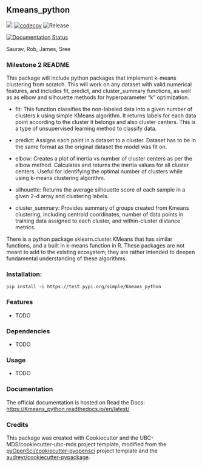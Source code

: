## Kmeans_python 

![](https://github.com/saurav193/DSCI_524_team_Cauchy_Kmeans_python/workflows/build/badge.svg) [![codecov](https://codecov.io/gh/saurav193/Kmeans_python/branch/master/graph/badge.svg)](https://codecov.io/gh/saurav193/DSCI_524_team_Cauchy_Kmeans_python) ![Release](https://github.com/saurav193/DSCI_524_team_Cauchy_Kmeans_python/workflows/Release/badge.svg)

[![Documentation Status](https://readthedocs.org/projects/Kmeans_python/badge/?version=latest)](https://Kmeans_python.readthedocs.io/en/latest/?badge=latest)

Saurav, Rob, James, Sree

### Milestone 2 README

This package will include python packages that implement k-means clustering from scratch. This will work on any dataset with valid numerical features, and includes fit, predict, and cluster_summary functions, as well as as elbow and silhouette methods for hyperparameter “k” optimization.

+ fit: This function classifies the non-labeled data into a given number of clusters k using simple KMeans algorithm. It returns labels for each data point according to the cluster it belongs and also cluster centers. This is a type of unsupervised learning method to classify data.

+ predict: Assigns each point in a dataset to a cluster. Dataset has to be in the same format as the original dataset the model was fit on.


+ elbow: Creates a plot of inertia vs number of cluster centers as per the elbow method. Calculates and returns the inertia values for all cluster centers. Useful for identifying the optimal number of clusters while using k-means clustering algorithm.

+ silhouette: Returns the average silhouette score of each sample in a given 2-d array and clustering labels.

+ cluster_summary: Provides summary of groups created from Kmeans clustering, including centroid coordinates, number of data points in training data assigned to each cluster, and within-cluster distance metrics.

There is a python package sklearn.cluster.KMeans that has similar functions, and a built in k-means function in R. These packages are not meant to add to the existing ecosystem; they are rather intended to deepen fundamental understanding of these algorithms.

### Installation:

```
pip install -i https://test.pypi.org/simple/Kmeans_python
```

### Features
- TODO

### Dependencies

- TODO

### Usage

- TODO

### Documentation
The official documentation is hosted on Read the Docs: <https://Kmeans_python.readthedocs.io/en/latest/>

### Credits
This package was created with Cookiecutter and the UBC-MDS/cookiecutter-ubc-mds project template, modified from the [pyOpenSci/cookiecutter-pyopensci](https://github.com/pyOpenSci/cookiecutter-pyopensci) project template and the [audreyr/cookiecutter-pypackage](https://github.com/audreyr/cookiecutter-pypackage).
